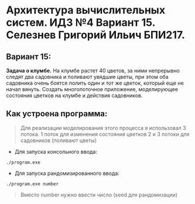 # Архитектура вычислительных систем. ИДЗ №4 Вариант 15. Селезнев Григорий Ильич БПИ217.

## Вариант 15:
**Задача о клумбе.** На клумбе растет 40 цветов, за ними непрерывно следят
два садовника и поливают увядшие цветы, при этом оба садовника очень боятся полить один и тот же цветок, который еще не начал вянуть. Создать
многопоточное приложение, моделирующее состояния цветков на клумбе и действия садовников. 

## Как устроена программа:
> Для реализации моделирования этого процесса я использовал 3 потока.
> 1 поток для изменения состояния цветков
> 2 и 3 потоки для садовников (поливают цветы)

* Для запуска консольного ввода:
```
./program.exe
```
* Для запуска рандомизированного ввода:
```
./program.exe number
```
> Вместо number нужно ввести число (seed для рандомизации)

